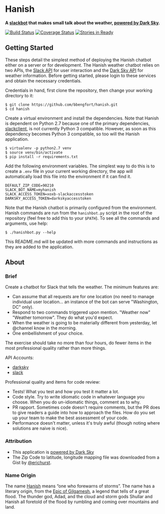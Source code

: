 # Hanish

**A [slackbot](https://api.slack.com/slack-apps) that makes small talk about the weather, [powered by Dark Sky](https://darksky.net/poweredby/).**

[![Build Status](https://travis-ci.org/bbengfort/hanish.svg?branch=master)](https://travis-ci.org/bbengfort/hanish)
[![Coverage Status](https://coveralls.io/repos/github/bbengfort/hanish/badge.svg?branch=master)](https://coveralls.io/github/bbengfort/hanish?branch=master)
[![Stories in Ready](https://badge.waffle.io/bbengfort/hanish.png?label=ready&title=Ready)](https://waffle.io/bbengfort/hanish)

## Getting Started

These steps detail the simplest method of deploying the Hanish chatbot either on a server or for development. The Hanish weather chatbot relies on two APIs, the [Slack API](https://api.slack.com/bot-users) for user interaction and the [Dark Sky API](https://darksky.net/dev/) for weather information. Before getting started, please login to these services and obtain the necessary credentials.

Credentials in hand, first clone the repository, then change your working directory to it:

    $ git clone https://github.com/bbengfort/hanish.git
    $ cd hanish

Create a virtual environment and install the dependencies. Note that Hanish is dependent on Python 2.7 because one of the primary dependencies, [slackclient](https://pypi.python.org/pypi/slackclient), is not currently Python 3 compatible. However, as soon as this dependency becomes Python 3 compatible, so too will the Hanish application.

    $ virtualenv -p python2.7 venv
    $ source venv/bin/activate
    $ pip install -r requirements.txt

Add the following environment variables. The simplest way to do this is to create a `.env` file in your current working directory, the app will automatically load this file into the environment if it can find it.

    DEFAULT_ZIP_CODE=90210
    SLACK_BOT_NAME=myhanish
    SLACK_ACCESS_TOKEN=xoxb-slackaccesstoken
    DARKSKY_ACCESS_TOKEN=darkskyaccesstoken

Note that the Hanish chatbot is primarily configured from the environment. Hanish commands are run from the `hanishbot.py` script in the root of the repository (feel free to add this to your `$PATH`). To see all the commands and arguments, use help:

    $ ./hanishbot.py --help

This README.md will be updated with more commands and instructions as they are added to the application.

## About

### Brief

Create a chatbot for Slack that tells the weather. The minimum features are:

- Can assume that all requests are for one location (no need to manage individual user location... an instance of the bot can serve "Washington, DC" only).
- Respond to two commands triggered upon mention. "Weather now" "Weather tomorrow". They do what you'd expect.
- When the weather is going to be materially different from yesterday, let @channel know in the morning.
- One embellishment of your choice.

The exercise should take no more than four hours, do fewer items in the most professional quality rather than more things.

API Accounts:

- [darksky](https://darksky.net/dev/)
- [slack](https://api.slack.com/bot-users)

Professional quality and items for code review:

- Tests! What you test and how you test it matter a lot.
- Code style. Try to write idiomatic code in whatever language you choose. When you do un-idiomatic things, comment as to why.
- PR rapport. Sometimes code doesn't require comments, but the PR does to give readers a guide into how to approach the files. How do you set up your team to make the best assessment of your code.
- Performance doesn't matter, unless it's truly awful (though noting where solutions are naive is nice).

### Attribution

- This application is [powered by Dark Sky](https://darksky.net/poweredby/)
- The Zip Code to latitude, longitude mapping file was downloaded from a Gist by [@erichurst](https://gist.github.com/erichurst/7882666).

### Name Origin

The name [Hanish](https://nameberry.com/babyname/Hanish) means &ldquo;one who forewarns of storms&rdquo;. The name has a literary origin, from the [Epic of Gilgamesh](https://en.wikipedia.org/wiki/Gilgamesh_flood_myth), a legend that tells of a great flood. The thunder god, Adad, and the cloud and storm gods Shullar and Hanish all foretold of the flood by rumbling and coming over mountains and land.
